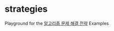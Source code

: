 # strategies

Playground for the [알고리즘 문제 해결 전략] Examples

[알고리즘 문제 해결 전략]: http://book.algospot.com
